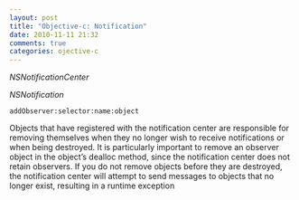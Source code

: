 ```yaml
---
layout: post
title: "Objective-c: Notification"
date: 2010-11-11 21:32
comments: true
categories: ojective-c  
---
```


*NSNotificationCenter*


*NSNotification*


``addObserver:selector:name:object``


Objects that have registered with the notification center are responsible for removing themselves when they no longer wish to receive notifications or when being destroyed. It is particularly important to remove an observer object in the object’s dealloc method, since the notification center does not retain observers. If you do not remove objects before they are destroyed, the notification center will attempt to send messages to objects that no longer exist, resulting in a runtime exception

